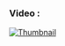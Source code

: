 ### Video :
[![Thumbnail](https://postimg.cc/Ty8mRcnN)](https://drive.google.com/file/d/17qZ2OGFKAlBj30VA_uhypMx19HuxRGXH/view?usp=sharing)


